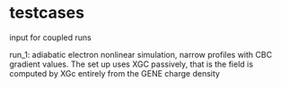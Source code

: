 # testcases
input for coupled runs

run_1: adiabatic electron nonlinear simulation, narrow profiles with CBC gradient values. The set up uses XGC passively, that is the field is computed by XGc entirely from the GENE charge density
